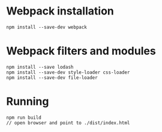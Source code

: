 # Webpack installation
````
npm install --save-dev webpack
````

# Webpack filters and modules
````
npm install --save lodash
npm install --save-dev style-loader css-loader
npm install --save-dev file-loader
````

# Running
````
npm run build
// open browser and point to ./dist/index.html
````
